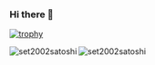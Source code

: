### Hi there 👋

[![trophy](https://github-profile-trophy.vercel.app/?username=ryo-ma)](https://github.com/ryo-ma/github-profile-trophy)



<p>
<img  src="https://github-readme-stats.vercel.app/api?username=anuraghazra&show_icons=true&theme=radical" alt ="set2002satoshi" />
<img align="left" src="https://github-readme-stats.vercel.app/api/top-langs?username=set2002satoshi&show_icons=true&locale=en&layout=compact" alt ="set2002satoshi" />
</p>

